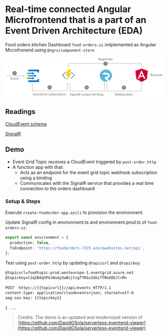 # Real-time connected Angular Microfrontend that is a part of an Event Driven Architecture (EDA)

Food orders kitchen Dashboard `food-orders-ui` imlplemented as Angular Microfronend using `@ngrx/component-store`

![architecture](_images/architecture.png)

## Readings

[CloudEvent schema](https://docs.microsoft.com/en-us/azure/event-grid/cloudevents-schema)

[SignalR](https://docs.microsoft.com/en-us/azure/azure-signalr)

## Demo

- Event Grid Topic receives a CloudEvent triggered by `post-order.http`
- A function app with that:
  - Acts as an endpoint for the event grid topic webhook subscription using a binding
  - Communicates with the SignalR service that provides a real time connection to the orders dashboard

### Setup & Steps

Execute `create-foodorder-app.azcli` to provision the environment.

Update SignalR config in environment.ts and environment.prod.ts of `food-orders-ui`:

```typescript
export const environment = {
  production: false,
  fxEndpoint: 'https://foodorders-7325.azurewebsites.net/api',
};
```

Test using `post-order.http` by updating `@topicurl` and `@topickey`:

```
@topicurl=foodtopic-prod.westeurope-1.eventgrid.azure.net
@topickey=C1q1BdqhPGsNsmy5wBzjtsgTTN1u2GbiffNoU8EJlcM=

POST  https://{{topicurl}}//api/events HTTP/1.1
content-type: application/cloudevents+json; charset=utf-8
aeg-sas-key: {{topickey}}

{ ...
```

> Credits: The demo is an updated and modernized version of [https://github.com/DavidGSola/serverless-eventgrid-viewer](https://github.com/DavidGSola/serverless-eventgrid-viewer)